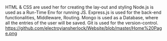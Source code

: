 HTML & CSS are used her for creating the lay-out and styling
Node.js is used as a Run-Time Env for running JS.
Express.js is used for the back-end functionalities, Middleware, Routing.
Mongo is used as a Database, where all the entries of the user will be saved.
Git is used for the version-control.
https://github.com/electroyiansherlock/Website/blob/master/Home%20Page.png
